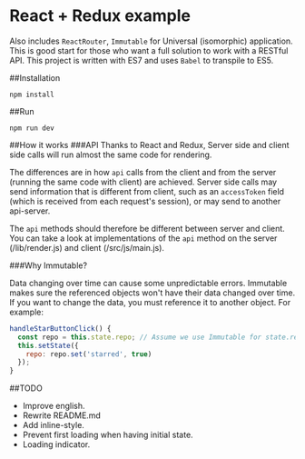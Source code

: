 # React + Redux example
Also includes `ReactRouter`, `Immutable` for Universal (isomorphic) application. This is good start for those who want a full solution to work with a RESTful API.
This project is written with ES7 and uses `Babel` to transpile to ES5.


##Installation
```
npm install
```

##Run
```
npm run dev
```

##How it works
###API
Thanks to React and Redux, Server side and client side calls will run almost the same code for rendering.

The differences are in how `api` calls from the client and from the server (running the same code with client) are achieved. Server side calls may send information that is different from client, such as an `accessToken` field (which is received from each request's session), or may send to another api-server.

The `api` methods should therefore be different between server and client.
You can take a look at implementations of the `api` method on the server (/lib/render.js) and client (/src/js/main.js).

###Why Immutable?

Data changing over time can cause some unpredictable errors. Immutable makes sure the referenced objects won't have their data changed over time. If you want to change the data, you must reference it to another object. For example:

```js
handleStarButtonClick() {
  const repo = this.state.repo; // Assume we use Immutable for state.repo
  this.setState({
    repo: repo.set('starred', true)
  });
}
```

##TODO
- Improve english.
- Rewrite README.md
- Add inline-style.
- Prevent first loading when having initial state.
- Loading indicator.
